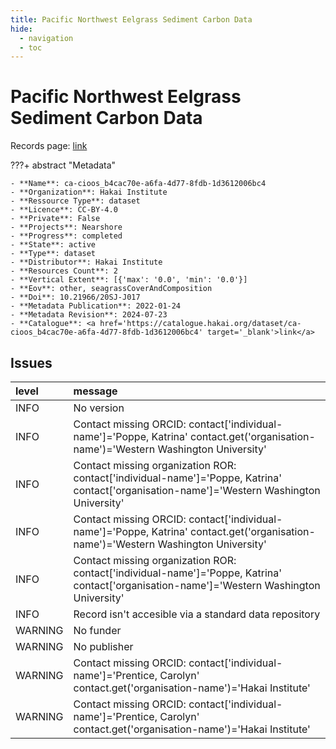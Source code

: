 ```yaml
---
title: Pacific Northwest Eelgrass Sediment Carbon Data
hide:
  - navigation
  - toc
---
```


# Pacific Northwest Eelgrass Sediment Carbon Data

Records page: <a href='https://catalogue.hakai.org/dataset/ca-cioos_b4cac70e-a6fa-4d77-8fdb-1d3612006bc4' target='_blank'>link</a>

???+ abstract "Metadata"

    - **Name**: ca-cioos_b4cac70e-a6fa-4d77-8fdb-1d3612006bc4 
    - **Organization**: Hakai Institute 
    - **Ressource Type**: dataset 
    - **Licence**: CC-BY-4.0 
    - **Private**: False 
    - **Projects**: Nearshore 
    - **Progress**: completed 
    - **State**: active 
    - **Type**: dataset 
    - **Distributor**: Hakai Institute 
    - **Resources Count**: 2 
    - **Vertical Extent**: [{'max': '0.0', 'min': '0.0'}] 
    - **Eov**: other, seagrassCoverAndComposition 
    - **Doi**: 10.21966/20SJ-J017 
    - **Metadata Publication**: 2022-01-24 
    - **Metadata Revision**: 2024-07-23 
    - **Catalogue**: <a href='https://catalogue.hakai.org/dataset/ca-cioos_b4cac70e-a6fa-4d77-8fdb-1d3612006bc4' target='_blank'>link</a> 

<div id='map'></div>




## Issues
| level   | message                                                                                                                                     |
|:--------|:--------------------------------------------------------------------------------------------------------------------------------------------|
| INFO    | No version                                                                                                                                  |
| INFO    | Contact missing ORCID: contact['individual-name']='Poppe, Katrina' contact.get('organisation-name')='Western Washington University'         |
| INFO    | Contact missing organization ROR:  contact['individual-name']='Poppe, Katrina' contact['organisation-name']='Western Washington University' |
| INFO    | Contact missing ORCID: contact['individual-name']='Poppe, Katrina' contact.get('organisation-name')='Western Washington University'         |
| INFO    | Contact missing organization ROR:  contact['individual-name']='Poppe, Katrina' contact['organisation-name']='Western Washington University' |
| INFO    | Record isn't accesible via a standard data repository                                                                                       |
| WARNING | No funder                                                                                                                                   |
| WARNING | No publisher                                                                                                                                |
| WARNING | Contact missing ORCID: contact['individual-name']='Prentice, Carolyn' contact.get('organisation-name')='Hakai Institute'                    |
| WARNING | Contact missing ORCID: contact['individual-name']='Prentice, Carolyn' contact.get('organisation-name')='Hakai Institute'                    |


<script>
   document.addEventListener("DOMContentLoaded", function() {
    var map = L.map('map').setView([51.505, -125.09], 5);
    L.tileLayer('https://tile.openstreetmap.org/{z}/{x}/{y}.png', {
        maxZoom: 19,
        attribution: '&copy; <a href="http://www.openstreetmap.org/copyright">OpenStreetMap</a>'
    }).addTo(map);
    var geojsonFeature = {
        "type": "Feature",
        "properties": {
            "name" : "Pacific Northwest Eelgrass Sediment Carbon Data"
        },
        "geometry": {'type': 'Polygon', 'coordinates': [[[-143.1666738, 39.75452039], [-118.41060343, 39.75452039], [-118.41060343, 59.04838928], [-143.1666738, 59.04838928], [-143.1666738, 39.75452039]]]}
    }
    L.geoJSON(geojsonFeature).addTo(map);
   })
</script>